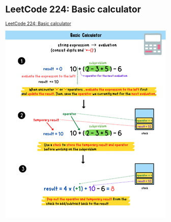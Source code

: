 # LeetCode 224: Basic calculator
[LeetCode 224: Basic calculator](https://yuminlee2.medium.com/leetcode-224-basic-calculator-9f7c075622d7)

![basic calculator summary card](https://github.com/ClaireLee22/Leetcode/blob/main/LeetCode%20224-%20Basic%20caculator/images/basic%20calculator%20summary%20card.png)
